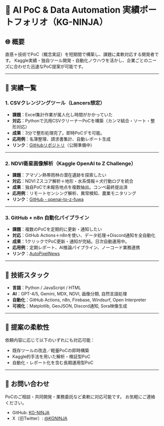 # 🧠 AI PoC & Data Automation 実績ポートフォリオ（KG-NINJA）

## 🌐 概要

直感＋技術でPoC（概念実証）を短期間で構築し、課題に柔軟対応する開発者です。
Kaggle実績・独自ツール開発・自動化ノウハウを活かし、企業ごとのニーズに合わせた迅速なPoC提案が可能です。

---

## 📝 実績一覧

### 1. CSVクレンジングツール（Lancers想定）

* **課題**：Excel集計作業が属人化し時間がかかっていた
* **対応**：Pythonで汎用CSVクリーナーPoCを構築（カンマ結合・ソート・整形対応）
* **成果**：3分で整形処理完了。即時PoCデモ可能。
* **応用例**：名簿整理、請求書集計、自動レポート生成
* **リンク**：[GitHubリポジトリ](https://github.com/KG-NINJA/)（公開準備中）

---

### 2. NDVI衛星画像解析（Kaggle OpenAI to Z Challenge）

* **課題**：アマゾン熱帯雨林の潜在遺跡を探索したい
* **対応**：NDVI Zスコア解析＋地形・水系情報＋犬行動ログを統合
* **成果**：独自PoCで未報告地点を複数抽出。コンペ最終提出済
* **応用例**：リモートセンシング解析、異常検知、農業モニタリング
* **リンク**：[GitHub - openai-to-z-fuwa](https://github.com/KG-NINJA/openai-to-z-fuwa)

---

### 3. GitHub + n8n 自動化パイプライン

* **課題**：複数のPoCを定期的に更新・通知したい
* **対応**：GitHub Actions＋n8nを使い、データ処理→Discord通知を全自動化
* **成果**：1クリックでPoC更新・通知が完結。日次自動運用中。
* **応用例**：定期レポート、AI推論パイプライン、ノーコード業務連携
* **リンク**：[AutoPixelNews](https://github.com/KG-NINJA/AutoPixelNews)

---

## 🧰 技術スタック

* **言語**：Python / JavaScript / HTML
* **AI**：GPT-4/5, Gemini, MDX, NDVI, 画像分類, 自然言語処理
* **自動化**：GitHub Actions, n8n, Firebase, Windsurf, Open Interpreter
* **可視化**：Matplotlib, GeoJSON, Discord通知, Sora映像生成

---

## 🚀 提案の柔軟性

依頼内容に応じて以下のいずれにも対応可能：

* 既存ツールの改造／軽量PoCの即時構築
* Kaggle的手法を用いた解析・検証型PoC
* 自動化・レポート化を含む長期運用型PoC

---

## 📨 お問い合わせ

PoCのご相談・共同開発・業務委託など柔軟に対応可能です。
お気軽にご連絡ください。

* GitHub: [KG-NINJA](https://github.com/KG-NINJA)
* X（旧Twitter）: [@KGNINJA](https://x.com/FuwaCocoOwnerKG)

